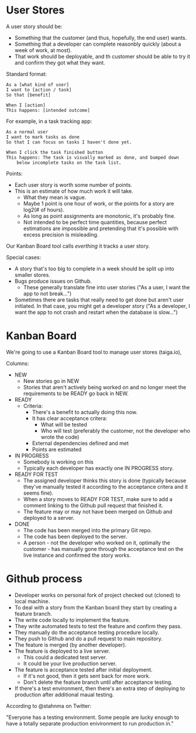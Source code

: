 
# User Stores

A user story should be:

 * Something that the customer (and thus, hopefully, the end user) wants.
 * Something that a developer can complete reasonbly quickly (about a week of work, at most).
 * That work should be deployable, and th customer should be able to try it and confirm
   they got what they want.

Standard format:

    As a [what kind of user]
    I want to [action / task]
    So that [benefit]
    
    When I [action]
    This happens: [intended outcome]

For example, in a task tracking app:

    As a normal user
    I want to mark tasks as done
    So that I can focus on tasks I haven't done yet.
    
    When I click the task finished button
    This happens: The task is visually marked as done, and bumped down
        below incomplete tasks on the task list.

Points:

 - Each user story is worth some number of points.
 - This is an estimate of how much work it will take.
   - What they mean is vague.
   - Maybe 1 point is one hour of work, or the points for a story are log2(# of hours).
   - As long as point assignments are monotonic, it's probably fine.
   - Not intended to be perfect time quantities, because perfect estimations are impossible
     and pretending that it's possible with excess precision is misleading. 

Our Kanban Board tool calls *everthing* it tracks a user story.

Special cases:

 - A story that's too big to complete in a week should be split up into smaller stores.
 - Bugs produce issues on Github.
   - These generally translate fine into user stories ("As a user, I want the app to not break...")
 - Sometimes there are tasks that really need to get done but aren't user initiated. In that case,
   you might get a developer story ("As a developer, I want the app to not crash and restart when
   the database is slow...")
   

# Kanban Board

We're going to use a Kanban Board tool to manage user stores (taiga.io),

Columns:

 - NEW
   - New stories go in NEW
   - Stories that aren't actively being worked on and no longer meet the requirements
     to be READY go back in NEW.
 - READY
   - Criteria:
     - There's a benefit to actually doing this now.
     - It has clear acceptance critera:
       - What will be tested
       - Who will test (preferably the customer, not the developer who wrote the code)
     - External dependencies defined and met
     - Points are estimated 
 - IN PROGRESS
   - Somebody is working on this
   - Typically each developer has exactly one IN PROGRESS story.
 - READY FOR TEST
   - The assigned developer thinks this story is done (typically because they've
     manually tested it according to the acceptance critera and it seems fine).
   - When a story moves to READY FOR TEST, make sure to add a comment linking to
     the Github pull request that finished it.
   - The feature may or may not have been merged on Github and deployed to a server.
 - DONE
   - The code has been merged into the primary Git repo.
   - The code has been deployed to the server.
   - A person - not the developer who worked on it, optimally the customer - has manually
     gone through the acceptance test on the live instance and confirmed the story works.
  


# Github process

 - Developer works on personal fork of project checked out (cloned) to local machine.
 - To deal with a story from the Kanban board they start by creating a feature branch.
 - The write code locally to implement the feature.
 - They write automated tests to test the feature and confirm they pass.
 - They manually do the acceptance testing procedure locally.
 - They push to Github and do a pull request to main repository.
 - The feature is merged (by another developer).
 - The feature is deployed to a live server.
   - This could a dedicated test server.
   - It could be your live production server.
 - The feature is acceptance tested after initial deployment.
   - If it's not good, then it gets sent back for more work.
   - Don't delete the feature branch until after acceptance testing.
 - If there's a test environment, then there's an extra step of deploying to production
   after additional maual testing. 
 
 
According to @stahnma on Twitter:
 
  "Everyone has a testing environment. Some people are lucky enough to have a totally
   separate production enivironment to run production in."
   
 
